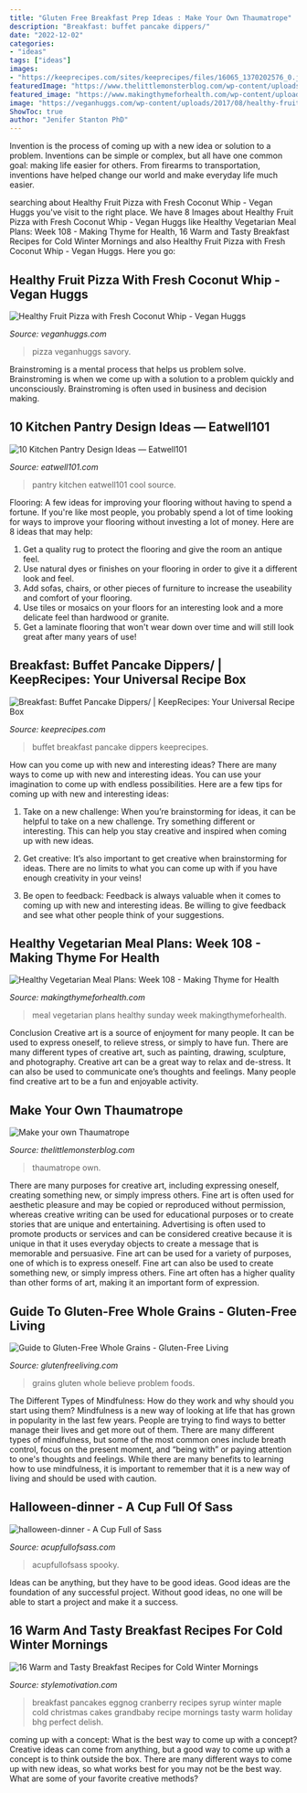 ```yaml
---
title: "Gluten Free Breakfast Prep Ideas : Make Your Own Thaumatrope"
description: "Breakfast: buffet pancake dippers/"
date: "2022-12-02"
categories:
- "ideas"
tags: ["ideas"]
images:
- "https://keeprecipes.com/sites/keeprecipes/files/16065_1370202576_0.jpg"
featuredImage: "https://www.thelittlemonsterblog.com/wp-content/uploads/2015/02/DSC_0159-1.jpg"
featured_image: "https://www.makingthymeforhealth.com/wp-content/uploads/2018/08/Healthy-Vegetarian-Meal-Plans.jpg"
image: "https://veganhuggs.com/wp-content/uploads/2017/08/healthy-fruit-pizza-3.jpg"
ShowToc: true
author: "Jenifer Stanton PhD"
---
```



Invention is the process of coming up with a new idea or solution to a problem. Inventions can be simple or complex, but all have one common goal: making life easier for others. From firearms to transportation, inventions have helped change our world and make everyday life much easier.

	

		
searching about Healthy Fruit Pizza with Fresh Coconut Whip - Vegan Huggs you've visit to the right place. We have 8 Images about Healthy Fruit Pizza with Fresh Coconut Whip - Vegan Huggs like Healthy Vegetarian Meal Plans: Week 108 - Making Thyme for Health, 16 Warm and Tasty Breakfast Recipes for Cold Winter Mornings and also Healthy Fruit Pizza with Fresh Coconut Whip - Vegan Huggs. Here you go:
		
    
## Healthy Fruit Pizza With Fresh Coconut Whip - Vegan Huggs

<img loading=lazy src="https://veganhuggs.com/wp-content/uploads/2017/08/healthy-fruit-pizza-3.jpg" onerror="this.onerror=null;this.src='https://tse1.mm.bing.net/th?id=OIP.TPI0BFiPrkVXjjReATVxwQHaLH&amp;pid=15.1';" alt="Healthy Fruit Pizza with Fresh Coconut Whip - Vegan Huggs">

_Source: veganhuggs.com_

>pizza veganhuggs savory. 

	

Brainstroming is a mental process that helps us problem solve. Brainstroming is when we come up with a solution to a problem quickly and unconsciously. Brainstroming is often used in business and decision making.

    
## 10 Kitchen Pantry Design Ideas — Eatwell101

<img loading=lazy src="https://www.eatwell101.com/wp-content/uploads/2013/01/design-kitchen-pantry.jpeg" onerror="this.onerror=null;this.src='https://tse4.mm.bing.net/th?id=OIP.jlU_iU-jk914nJCPXzkivAHaJ4&amp;pid=15.1';" alt="10 Kitchen Pantry Design Ideas — Eatwell101">

_Source: eatwell101.com_

>pantry kitchen eatwell101 cool source. 

	

Flooring: A few ideas for improving your flooring without having to spend a fortune.
If you're like most people, you probably spend a lot of time looking for ways to improve your flooring without investing a lot of money. Here are 8 ideas that may help: 
1. Get a quality rug to protect the flooring and give the room an antique feel. 
2. Use natural dyes or finishes on your flooring in order to give it a different look and feel. 
3. Add sofas, chairs, or other pieces of furniture to increase the useability and comfort of your flooring. 
4. Use tiles or mosaics on your floors for an interesting look and a more delicate feel than hardwood or granite. 
5. Get a laminate flooring that won't wear down over time and will still look great after many years of use! 

    
## Breakfast: Buffet Pancake Dippers/ | KeepRecipes: Your Universal Recipe Box

<img loading=lazy src="https://keeprecipes.com/sites/keeprecipes/files/16065_1370202576_0.jpg" onerror="this.onerror=null;this.src='https://tse3.mm.bing.net/th?id=OIP.lEgrDTf8Gy5TtLz2BF9UNgHaLH&amp;pid=15.1';" alt="Breakfast: Buffet Pancake Dippers/ | KeepRecipes: Your Universal Recipe Box">

_Source: keeprecipes.com_

>buffet breakfast pancake dippers keeprecipes. 

	

How can you come up with new and interesting ideas?
There are many ways to come up with new and interesting ideas. You can use your imagination to come up with endless possibilities. Here are a few tips for coming up with new and interesting ideas:
1. Take on a new challenge: When you’re brainstorming for ideas, it can be helpful to take on a new challenge. Try something different or interesting. This can help you stay creative and inspired when coming up with new ideas.

2. Get creative: It’s also important to get creative when brainstorming for ideas. There are no limits to what you can come up with if you have enough creativity in your veins!

3. Be open to feedback: Feedback is always valuable when it comes to coming up with new and interesting ideas. Be willing to give feedback and see what other people think of your suggestions.

    
## Healthy Vegetarian Meal Plans: Week 108 - Making Thyme For Health

<img loading=lazy src="https://www.makingthymeforhealth.com/wp-content/uploads/2018/08/Healthy-Vegetarian-Meal-Plans.jpg" onerror="this.onerror=null;this.src='https://tse3.mm.bing.net/th?id=OIP.uQSrGqsdxuomIYsMH8PKygHaLH&amp;pid=15.1';" alt="Healthy Vegetarian Meal Plans: Week 108 - Making Thyme for Health">

_Source: makingthymeforhealth.com_

>meal vegetarian plans healthy sunday week makingthymeforhealth. 

	

Conclusion
Creative art is a source of enjoyment for many people. It can be used to express oneself, to relieve stress, or simply to have fun. There are many different types of creative art, such as painting, drawing, sculpture, and photography.
Creative art can be a great way to relax and de-stress. It can also be used to communicate one’s thoughts and feelings. Many people find creative art to be a fun and enjoyable activity.

    
## Make Your Own Thaumatrope

<img loading=lazy src="https://www.thelittlemonsterblog.com/wp-content/uploads/2015/02/DSC_0159-1.jpg" onerror="this.onerror=null;this.src='https://tse2.mm.bing.net/th?id=OIP.h5XdQiL-QPsD5j4QSeUxJQHaE5&amp;pid=15.1';" alt="Make your own Thaumatrope">

_Source: thelittlemonsterblog.com_

>thaumatrope own. 

	

There are many purposes for creative art, including expressing oneself, creating something new, or simply impress others. Fine art is often used for aesthetic pleasure and may be copied or reproduced without permission, whereas creative writing can be used for educational purposes or to create stories that are unique and entertaining. Advertising is often used to promote products or services and can be considered creative because it is unique in that it uses everyday objects to create a message that is memorable and persuasive.
Fine art can be used for a variety of purposes, one of which is to express oneself. Fine art can also be used to create something new, or simply impress others. Fine art often has a higher quality than other forms of art, making it an important form of expression.

    
## Guide To Gluten-Free Whole Grains - Gluten-Free Living

<img loading=lazy src="https://cdn.glutenfreeliving.com/2016/12/GF-Grains-image.jpg" onerror="this.onerror=null;this.src='https://tse4.mm.bing.net/th?id=OIP.qL816xnc4uGmQcJ70Ss3dAHaDo&amp;pid=15.1';" alt="Guide to Gluten-Free Whole Grains - Gluten-Free Living">

_Source: glutenfreeliving.com_

>grains gluten whole believe problem foods. 

	

The Different Types of Mindfulness: How do they work and why should you start using them?
Mindfulness is a new way of looking at life that has grown in popularity in the last few years. People are trying to find ways to better manage their lives and get more out of them. There are many different types of mindfulness, but some of the most common ones include breath control, focus on the present moment, and “being with” or paying attention to one's thoughts and feelings. While there are many benefits to learning how to use mindfulness, it is important to remember that it is a new way of living and should be used with caution.

    
## Halloween-dinner - A Cup Full Of Sass

<img loading=lazy src="https://www.acupfullofsass.com/wp-content/uploads/2016/10/halloween-dinner-1100x1467.jpg" onerror="this.onerror=null;this.src='https://tse3.mm.bing.net/th?id=OIP.mJvoctbb5dnc2JZj_PRuoQHaJ4&amp;pid=15.1';" alt="halloween-dinner - A Cup Full of Sass">

_Source: acupfullofsass.com_

>acupfullofsass spooky. 

	

Ideas can be anything, but they have to be good ideas. Good ideas are the foundation of any successful project. Without good ideas, no one will be able to start a project and make it a success.

    
## 16 Warm And Tasty Breakfast Recipes For Cold Winter Mornings

<img loading=lazy src="http://www.stylemotivation.com/wp-content/uploads/2015/01/winter-breakfast-3.jpg" onerror="this.onerror=null;this.src='https://tse4.mm.bing.net/th?id=OIP.FJqYXfLufwDQbCIpIiobkAHaLH&amp;pid=15.1';" alt="16 Warm and Tasty Breakfast Recipes for Cold Winter Mornings">

_Source: stylemotivation.com_

>breakfast pancakes eggnog cranberry recipes syrup winter maple cold christmas cakes grandbaby recipe mornings tasty warm holiday bhg perfect delish. 

	

coming up with a concept: What is the best way to come up with a concept?
Creative ideas can come from anything, but a good way to come up with a concept is to think outside the box. There are many different ways to come up with new ideas, so what works best for you may not be the best way. What are some of your favorite creative methods?

